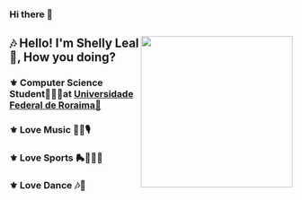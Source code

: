 ### Hi there 👋

<!--
**ShellyLeal05/ShellyLeal05** is a ✨ _special_ ✨ repository because its `README.md` (this file) appears on your GitHub profile.

Here are some ideas to get you started:

- 🔭 I’m currently working on ...
- 🌱 I’m currently learning ...
- 👯 I’m looking to collaborate on ...
- 🤔 I’m looking for help with ...
- 💬 Ask me about ...
- 📫 How to reach me: ...
- 😄 Pronouns: ...
- ⚡ Fun fact: ...
-->
<div>
  <img align="right" height "180em" src="https://user-images.githubusercontent.com/94469543/232883306-b2ccd7a0-a0ce-4b1c-b7b8-e9a26e1a6c69.png" width="270"/>
  <h2 align="left">🎶 Hello! I'm Shelly Leal 🎀, How you doing? </h2>
  <h3 align="left">⚜️ Computer Science Student👩🏻‍💻at <a href="https://ufrr.br/">Universidade Federal de Roraima📍</a></h3>
  <h3 align="left">⚜️ Love Music 🎻🎸🎙️</h3>
  <h3 align="left">⚜️ Love Sports 🛼🤸🏻‍♂️ </h3>
  <h3 align="left">⚜️ Love Dance 🎶💜 </h3>
  <br>
</div>
